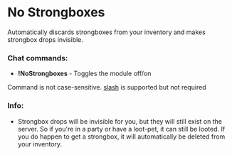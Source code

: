 # No Strongboxes
Automatically discards strongboxes from your inventory and makes strongbox drops invisible.

### Chat commands:
* **!NoStrongboxes** - Toggles the module off/on

Command is not case-sensitive. [slash](https://github.com/baldera-mods/slash) is supported but not required

### Info:
* Strongbox drops will be invisible for you, but they will still exist on the server. So if you're in a party or have a loot-pet, it can still be looted. If you do happen to get a strongbox, it will automatically be deleted from your inventory.
